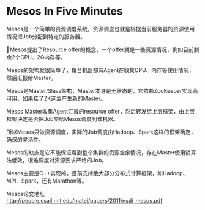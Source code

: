 # Mesos In Five Minutes

Mesos是一个简单的资源调度系统，资源调度也就是根据当前服务器的资源使用情况把Job分配到特定的服务器。

Mesos提出了Resource offer的概念，一个offer就是一些资源情况，例如目前剩余2个CPU、2G内存等。

Mesos的架构就很简单了，每台机器都有Agent在收集CPU、内存等使用情况，然后汇报给Master。

Mesos是Master/Slave架构，Master本身是无状态的，它依赖ZooKeeper实现高可用，如果挂了ZK选主产生新的Master。

Mesos Master收集Agent汇报的resource offer，然后转发给上层框架，由上层框架决定是否把Job交给Mesos调度到该机器。

所以Mesos只做资源调度，实际的Job调度由Hadoop、Spark这样的框架确定，确保的灵活性。

Mesos的缺点是它不能保证看到整个集群的资源空余情况，存在Master使用锁算法低效，很难调度对资源要求严格的Job。

Mesos主要是C++实现的，目前支持绝大部分分布式计算框架，如Hadoop、MPI、Spark，还有Marathon等。

Mesos论文地址 <http://people.csail.mit.edu/matei/papers/2011/nsdi_mesos.pdf>
